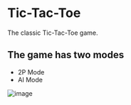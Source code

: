 # Tic-Tac-Toe

The classic Tic-Tac-Toe game.

## The game has two modes
 - 2P Mode
 - AI Mode
 
![image](https://user-images.githubusercontent.com/61834075/121195652-6aa3dd80-c88d-11eb-8495-79530e6fcf33.png)
